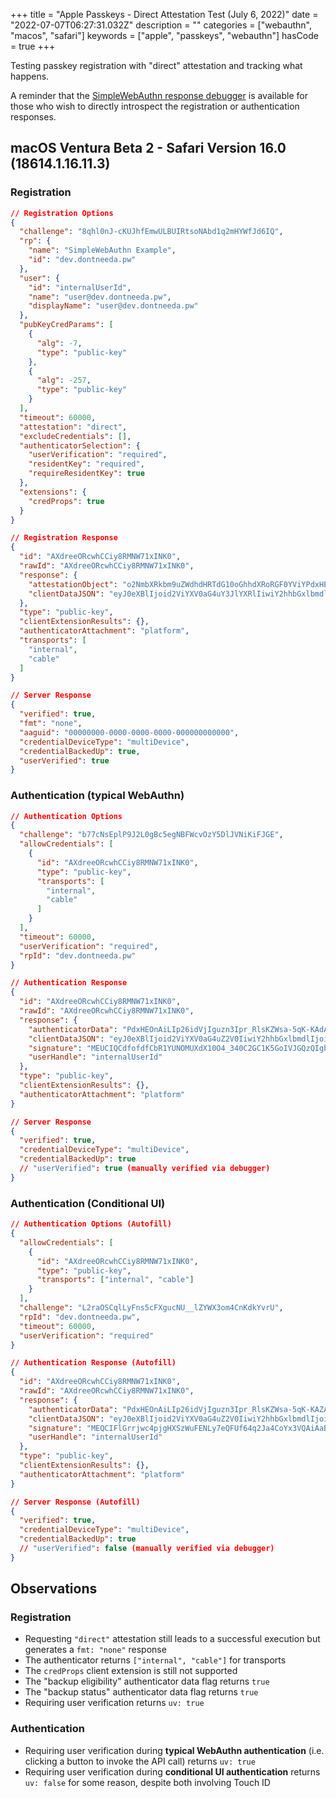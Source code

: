 +++
title = "Apple Passkeys - Direct Attestation Test (July 6, 2022)"
date = "2022-07-07T06:27:31.032Z"
description = ""
categories = ["webauthn", "macos", "safari"]
keywords = ["apple", "passkeys", "webauthn"]
hasCode = true
+++

Testing passkey registration with "direct" attestation and tracking what happens.

A reminder that the [SimpleWebAuthn response debugger](https://debugger.simplewebauthn.dev) is available for those who wish to directly introspect the registration or authentication responses.

## macOS Ventura Beta 2 - Safari Version 16.0 (18614.1.16.11.3)

### Registration

```json
// Registration Options
{
  "challenge": "8qhl0nJ-cKUJhfEmwULBUIRtsoNAbd1q2mHYWfJd6IQ",
  "rp": {
    "name": "SimpleWebAuthn Example",
    "id": "dev.dontneeda.pw"
  },
  "user": {
    "id": "internalUserId",
    "name": "user@dev.dontneeda.pw",
    "displayName": "user@dev.dontneeda.pw"
  },
  "pubKeyCredParams": [
    {
      "alg": -7,
      "type": "public-key"
    },
    {
      "alg": -257,
      "type": "public-key"
    }
  ],
  "timeout": 60000,
  "attestation": "direct",
  "excludeCredentials": [],
  "authenticatorSelection": {
    "userVerification": "required",
    "residentKey": "required",
    "requireResidentKey": true
  },
  "extensions": {
    "credProps": true
  }
}

// Registration Response
{
  "id": "AXdreeORcwhCCiy8RMNW71xINK0",
  "rawId": "AXdreeORcwhCCiy8RMNW71xINK0",
  "response": {
    "attestationObject": "o2NmbXRkbm9uZWdhdHRTdG10oGhhdXRoRGF0YViYPdxHEOnAiLIp26idVjIguzn3Ipr_RlsKZWsa-5qK-KBdAAAAAAAAAAAAAAAAAAAAAAAAAAAAFAF3a3njkXMIQgosvETDVu9cSDStpQECAyYgASFYIBEtMfThOHMz9o8bq1KONhE59gUHOFeIvo93pbDu6OusIlgg8FOvHtoKW_Sdif0qQHGhEJir8xMkHX4OPtY1RYRtDko",
    "clientDataJSON": "eyJ0eXBlIjoid2ViYXV0aG4uY3JlYXRlIiwiY2hhbGxlbmdlIjoiOHFobDBuSi1jS1VKaGZFbXdVTEJVSVJ0c29OQWJkMXEybUhZV2ZKZDZJUSIsIm9yaWdpbiI6Imh0dHBzOi8vZGV2LmRvbnRuZWVkYS5wdyJ9"
  },
  "type": "public-key",
  "clientExtensionResults": {},
  "authenticatorAttachment": "platform",
  "transports": [
    "internal",
    "cable"
  ]
}

// Server Response
{
  "verified": true,
  "fmt": "none",
  "aaguid": "00000000-0000-0000-0000-000000000000",
  "credentialDeviceType": "multiDevice",
  "credentialBackedUp": true,
  "userVerified": true
}
```

### Authentication (typical WebAuthn)

```json
// Authentication Options
{
  "challenge": "b77cNsEplP9J2L0gBc5egNBFWcvOzY5DlJVNiKiFJGE",
  "allowCredentials": [
    {
      "id": "AXdreeORcwhCCiy8RMNW71xINK0",
      "type": "public-key",
      "transports": [
        "internal",
        "cable"
      ]
    }
  ],
  "timeout": 60000,
  "userVerification": "required",
  "rpId": "dev.dontneeda.pw"
}

// Authentication Response
{
  "id": "AXdreeORcwhCCiy8RMNW71xINK0",
  "rawId": "AXdreeORcwhCCiy8RMNW71xINK0",
  "response": {
    "authenticatorData": "PdxHEOnAiLIp26idVjIguzn3Ipr_RlsKZWsa-5qK-KAdAAAAAA",
    "clientDataJSON": "eyJ0eXBlIjoid2ViYXV0aG4uZ2V0IiwiY2hhbGxlbmdlIjoiYjc3Y05zRXBsUDlKMkwwZ0JjNWVnTkJGV2N2T3pZNURsSlZOaUtpRkpHRSIsIm9yaWdpbiI6Imh0dHBzOi8vZGV2LmRvbnRuZWVkYS5wdyJ9",
    "signature": "MEUCIQCdfofdfCbR1YUNOMUXdX10O4_340C2GC1K5GoIVJGQzQIgbCAM9RIeTN92pfd_iyhKw_Xi6zKhJ49ptnKzMG3vnNA",
    "userHandle": "internalUserId"
  },
  "type": "public-key",
  "clientExtensionResults": {},
  "authenticatorAttachment": "platform"
}

// Server Response
{
  "verified": true,
  "credentialDeviceType": "multiDevice",
  "credentialBackedUp": true
  // "userVerified": true (manually verified via debugger)
}
```

### Authentication (Conditional UI)

```json
// Authentication Options (Autofill)
{
  "allowCredentials": [
    {
      "id": "AXdreeORcwhCCiy8RMNW71xINK0",
      "type": "public-key",
      "transports": ["internal", "cable"]
    }
  ],
  "challenge": "L2raOSCqlLyFns5cFXgucNU__lZYWX3om4CnKdkYvrU",
  "rpId": "dev.dontneeda.pw",
  "timeout": 60000,
  "userVerification": "required"
}

// Authentication Response (Autofill)
{
  "id": "AXdreeORcwhCCiy8RMNW71xINK0",
  "rawId": "AXdreeORcwhCCiy8RMNW71xINK0",
  "response": {
    "authenticatorData": "PdxHEOnAiLIp26idVjIguzn3Ipr_RlsKZWsa-5qK-KAZAAAAAA",
    "clientDataJSON": "eyJ0eXBlIjoid2ViYXV0aG4uZ2V0IiwiY2hhbGxlbmdlIjoiREtUTGVLQ1otZm14eXZNMHVoTzBuS3NrT0R6NmY0dWtYellQcy12TDZVRSIsIm9yaWdpbiI6Imh0dHBzOi8vZGV2LmRvbnRuZWVkYS5wdyJ9",
    "signature": "MEQCIFlGrrjwc4pjgHXSzWuFENLy7eQFUf64q2Ja4CoYx3VQAiAaB-uAApF7rF9tV2UhyDVnQ63Y98kkHWJU2Q35IaHLhw",
    "userHandle": "internalUserId"
  },
  "type": "public-key",
  "clientExtensionResults": {},
  "authenticatorAttachment": "platform"
}

// Server Response (Autofill)
{
  "verified": true,
  "credentialDeviceType": "multiDevice",
  "credentialBackedUp": true
  // "userVerified": false (manually verified via debugger)
}
```

## Observations

### Registration

- Requesting `"direct"` attestation still leads to a successful execution but generates a `fmt: "none"` response
- The authenticator returns `["internal", "cable"]` for transports
- The `credProps` client extension is still not supported
- The "backup eligibility" authenticator data flag returns `true`
- The "backup status" authenticator data flag returns `true`
- Requiring user verification returns `uv: true`

### Authentication

- Requiring user verification during **typical WebAuthn authentication** (i.e. clicking a button to invoke the API call) returns `uv: true`
- Requiring user verification during **conditional UI authentication** returns `uv: false` for some reason, despite both involving Touch ID
